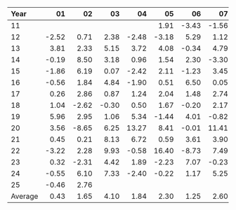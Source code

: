 | Year    |               01   |               02   |               03   |               04   |               05   |               06   |               07   |               08   |               09   |               10   |               11   |               12   |     Average       |     Yearly       |
|:--------|-------------------:|-------------------:|-------------------:|-------------------:|-------------------:|-------------------:|-------------------:|-------------------:|-------------------:|-------------------:|-------------------:|-------------------:|------------------:|-----------------:|
| 11      |                    |                    |                    |                    |               1.91 |              -3.43 |              -1.56 |                    |              -2.47 |               3.83 |               5.06 |               3.98 |              1.05 |            12.54 |
| 12      |              -2.52 |               0.71 |               2.38 |              -2.48 |              -3.18 |               5.29 |               1.12 |               1.73 |               3.66 |              -0.42 |               0.62 |              -1.55 |              0.45 |             5.36 |
| 13      |               3.81 |               2.33 |               5.15 |               3.72 |               4.08 |              -0.34 |               4.79 |              -3.57 |               3.93 |               3.34 |               1.32 |               2.27 |              2.57 |            30.83 |
| 14      |              -0.19 |               8.50 |               3.18 |               0.96 |               1.54 |               2.30 |              -3.30 |               5.27 |              -2.39 |               3.88 |               3.39 |               0.51 |              1.97 |            23.64 |
| 15      |              -1.86 |               6.19 |               0.07 |              -2.42 |               2.11 |              -1.23 |               3.45 |              -7.46 |               5.08 |               3.88 |               1.80 |              -1.66 |              0.66 |             7.95 |
| 16      |              -0.56 |               1.84 |               4.84 |              -1.90 |               0.51 |               6.50 |               0.05 |              -1.26 |              -1.14 |              -1.76 |               2.93 |               2.13 |              1.01 |            12.18 |
| 17      |               0.26 |               2.86 |               0.87 |               1.24 |               2.04 |               1.48 |               2.74 |               0.46 |               2.51 |               3.61 |               1.72 |              -1.43 |              1.53 |            18.36 |
| 18      |               1.04 |              -2.62 |              -0.30 |               0.50 |               1.67 |              -0.20 |               2.17 |               2.51 |              -0.90 |              -6.51 |               4.75 |              -4.78 |             -0.22 |            -2.67 |
| 19      |               5.96 |               2.95 |               1.06 |               5.34 |              -1.44 |               4.01 |              -0.82 |               4.11 |               2.59 |               0.94 |               1.59 |               2.20 |              2.37 |            28.49 |
| 20      |               3.56 |              -8.65 |               6.25 |              13.27 |               8.41 |              -0.01 |              11.41 |               6.21 |               1.04 |               1.92 |               1.43 |               1.72 |              3.88 |            46.56 |
| 21      |               0.45 |               0.21 |               8.13 |               6.72 |               0.59 |               3.61 |               3.90 |               2.99 |              -4.26 |               4.64 |               0.88 |               9.02 |              3.07 |            36.88 |
| 22      |              -3.22 |               2.28 |               9.93 |              -0.58 |              16.40 |              -8.73 |               7.49 |               1.30 |              -4.55 |              14.76 |               4.79 |              -1.54 |              3.19 |            38.33 |
| 23      |               0.32 |              -2.31 |               4.42 |               1.89 |              -2.23 |               7.07 |              -0.23 |               0.37 |              -4.41 |               0.12 |               5.68 |               2.36 |              1.09 |            13.05 |
| 24      |              -0.55 |               6.10 |               7.33 |              -2.40 |              -0.22 |               1.17 |               5.25 |               6.00 |               0.54 |              -3.98 |               5.00 |              -3.66 |              1.72 |            20.58 |
| 25      |              -0.46 |               2.76 |                    |                    |                    |                    |                    |                    |                    |                    |                    |                    |              1.15 |            13.80 |
| Average |               0.43 |               1.65 |               4.10 |               1.84 |               2.30 |               1.25 |               2.60 |               1.44 |              -0.06 |               2.02 |               2.93 |               0.68 |              1.70 |            20.39 |